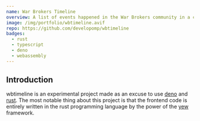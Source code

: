 ```yaml
---
name: War Brokers Timeline
overview: A list of events happened in the War Brokers community in a chronological order.
image: /img/portfolio/wbtimeline.avif
repo: https://github.com/developomp/wbtimeline
badges:
  - rust
  - typescript
  - deno
  - webassembly
---
```


<!-- add yew to badges https://github.com/simple-icons/simple-icons/issues/7122 -->

## Introduction

wbtimeline is an experimental project made as an excuse to use [deno][deno]
and [rust][rust]. The most notable thing about this project is that the frontend
code is entirely written in the rust programming language by the power of the
[yew][yew] framework.

[deno]: https://github.com/denoland/deno
[rust]: https://github.com/rust-lang/rust
[yew]: https://github.com/yewstack/yew
